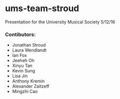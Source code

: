 # ums-team-stroud

Presentation for the University Musical Society 5/12/16

### Contibutors:

* Jonathan Stroud
* Laura Wendlandt
* Ian Fox
* Jeeheh Oh
* Xinyu Tan
* Kevin Sung
* Lisa Jin
* Anthony Kremin
* Alexander Zaitzeff
* Mingzhi Cao